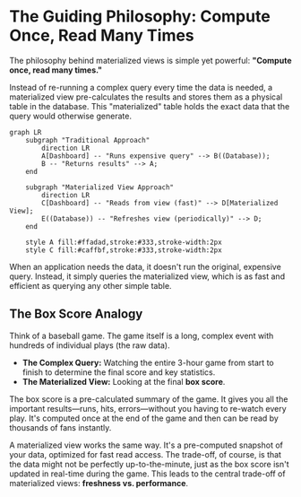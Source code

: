 # The Guiding Philosophy: Compute Once, Read Many Times

The philosophy behind materialized views is simple yet powerful: **"Compute once, read many times."**

Instead of re-running a complex query every time the data is needed, a materialized view pre-calculates the results and stores them as a physical table in the database. This "materialized" table holds the exact data that the query would otherwise generate.

```mermaid
graph LR
    subgraph "Traditional Approach"
        direction LR
        A[Dashboard] -- "Runs expensive query" --> B((Database));
        B -- "Returns results" --> A;
    end

    subgraph "Materialized View Approach"
        direction LR
        C[Dashboard] -- "Reads from view (fast)" --> D[Materialized View];
        E((Database)) -- "Refreshes view (periodically)" --> D;
    end

    style A fill:#ffadad,stroke:#333,stroke-width:2px
    style C fill:#caffbf,stroke:#333,stroke-width:2px
```

When an application needs the data, it doesn't run the original, expensive query. Instead, it simply queries the materialized view, which is as fast and efficient as querying any other simple table.

## The Box Score Analogy

Think of a baseball game. The game itself is a long, complex event with hundreds of individual plays (the raw data).

*   **The Complex Query:** Watching the entire 3-hour game from start to finish to determine the final score and key statistics.
*   **The Materialized View:** Looking at the final **box score**.

The box score is a pre-calculated summary of the game. It gives you all the important results—runs, hits, errors—without you having to re-watch every play. It's computed once at the end of the game and then can be read by thousands of fans instantly.

A materialized view works the same way. It's a pre-computed snapshot of your data, optimized for fast read access. The trade-off, of course, is that the data might not be perfectly up-to-the-minute, just as the box score isn't updated in real-time during the game. This leads to the central trade-off of materialized views: **freshness vs. performance**.
